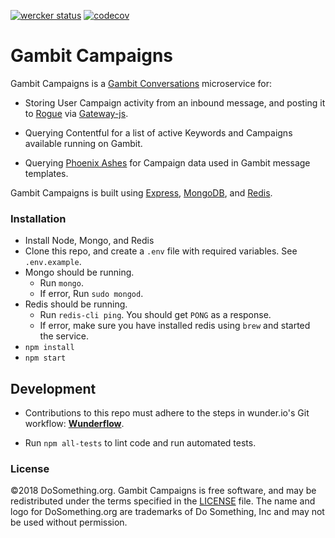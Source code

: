 [![wercker status](https://app.wercker.com/status/3e08a89169eeafef8ec020a9ceafe204/s/master "wercker status")](https://app.wercker.com/project/byKey/3e08a89169eeafef8ec020a9ceafe204) [![codecov](https://codecov.io/gh/DoSomething/gambit-campaigns/branch/master/graph/badge.svg)](https://codecov.io/gh/DoSomething/gambit-campaigns)

# Gambit Campaigns

Gambit Campaigns is a [Gambit Conversations](https://github.com/dosomething/gambit-conversations) microservice for:

* Storing User Campaign activity from an inbound message, and posting it to [Rogue](https://github.com/dosomething/gambit-campaigns/wiki/rogue) via [Gateway-js](https://github.com/DoSomething/gateway-js).

* Querying Contentful for a list of active Keywords and Campaigns available running on Gambit.

* Querying [Phoenix Ashes](https://github.com/DoSomething/gambit-campaigns/wiki/Admin#available-variables) for Campaign data used in Gambit message templates.


Gambit Campaigns is built using [Express](http://expressjs.com/), [MongoDB](https://www.mongodb.com), and [Redis](https://redis.io/).


### Installation

* Install Node, Mongo, and Redis
* Clone this repo, and create a `.env` file with required variables. See `.env.example`.
* Mongo should be running.
  * Run `mongo`.
  * If error, Run `sudo mongod`.
* Redis should be running.
  * Run `redis-cli ping`. You should get `PONG` as a response.
  * If error, make sure you have installed redis using `brew` and started the service.
* `npm install`
* `npm start`

## Development
* Contributions to this repo must adhere to the steps in wunder.io's Git workflow:  **[Wunderflow](http://wunderflow.wunder.io/)**.

* Run `npm all-tests` to lint code and run automated tests.


### License
&copy;2018 DoSomething.org. Gambit Campaigns is free software, and may be redistributed under the terms specified
in the [LICENSE](https://github.com/DoSomething/gambit-campaigns/blob/dev/LICENSE) file. The name and logo for
DoSomething.org are trademarks of Do Something, Inc and may not be used without permission.
